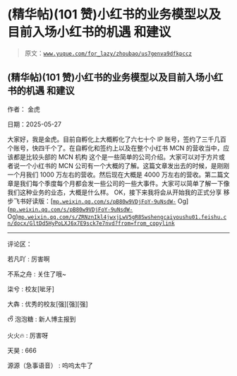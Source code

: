 # (精华帖)(101 赞)小红书的业务模型以及目前入场小红书的机遇 和建议

> 原文：[`www.yuque.com/for_lazy/zhoubao/us7genva9dfkpccz`](https://www.yuque.com/for_lazy/zhoubao/us7genva9dfkpccz)

## (精华帖)(101 赞)小红书的业务模型以及目前入场小红书的机遇 和建议

作者： 金虎

日期：2025-05-27

大家好，我是金虎。目前自孵化上大概孵化了六七十个 IP 账号，签约了三千几百个账号，快四千个了。在自孵化和签约上以及在整个小红书 MCN 的营收当中，应该都是比较头部的 MCN 机构
这个是一些简单的公司介绍。大家可以对于方片或者说一个小红书的 MCN 公司有一个大概的了解。这篇文章发出去的时候，是刚刚一个月我们 1000 万左右的营收。然后现在大概是 4000 万左右的营收。第二篇文章是我们每个季度每个月都会发一些公司的一些大事件。大家可以简单了解一下像我们这种业务的业态，大概是什么样。
OK，接下来我将会从开始我的正式分享 移步飞书好读版：[[`mp.weixin.qq.com/s/pB80w9VDjFoY-9uNsdW-`](https://mp.weixin.qq.com/s/pB80w9VDjFoY-9uNsdW-) Og]([`mp.weixin.qq.com/s/pB80w9VDjFoY-9uNsdW-`](https://mp.weixin.qq.com/s/pB80w9VDjFoY-9uNsdW-) Og)[`mp.weixin.qq.com/s/ZRNznIkl4jwxjLwV5gR8Sw`](https://mp.weixin.qq.com/s/ZRNznIkl4jwxjLwV5gR8Sw)[`shengcaiyoushu01.feishu.cn/docx/GltDd5HyPoLXJ6x7E9sck7e7nvd?from=from_copylink`](https://shengcaiyoushu01.feishu.cn/docx/GltDd5HyPoLXJ6x7E9sck7e7nvd?from=from_copylink)

* * *

评论区：

若凡吖 : 厉害啊

不系之舟 : 关住了哦~

柒兮 : 校友[呲牙]

大犇 : 优秀的校友[强][强][强]

ᰔᩚ 泡泡糖 : 新人博主报到

火火🔥 : 厉害呀

天昊 : 666

源源（急事语音） : 呜呜太牛了